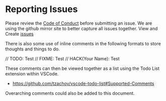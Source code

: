 # Reporting Issues
Please review the [Code of Conduct](CODE_OF_CONDUCT.md) before submitting an issue.
We are using the github mirror site to better capture all issues together. 
View and Create [issues](https://github.com/adamprocter/couchdoc-mirror/issues)

There is also some use of inline comments in the following formats to store thoughts and things to do.

// TODO: Test
// FIXME: Test
// HACK(Your Name): Test

These comments can then be viewed together as a list using the Todo List extension within VSCode.

- https://github.com/tzachov/vscode-todo-list#Supported-Comments

Overarching comments could also be added to this document.
